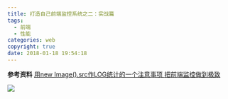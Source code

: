 ```yaml
---
title: 打造自己前端监控系统之二：实战篇
tags:
  - 前端
  - 性能
categories: web
copyright: true
date: 2018-01-18 19:54:18
---
```


<!--more-->

**参考资料**
[用new Image().src作LOG统计的一个注意事项 ](https://www.cnblogs.com/xd502djj/p/3291064.html)
[把前端监控做到极致](https://zhuanlan.zhihu.com/p/32262716)

![](http://img.hb.aicdn.com/6ea4b2567fdde276653a78a0dd051f658789146ef831-QMJ9Tm_fw658)